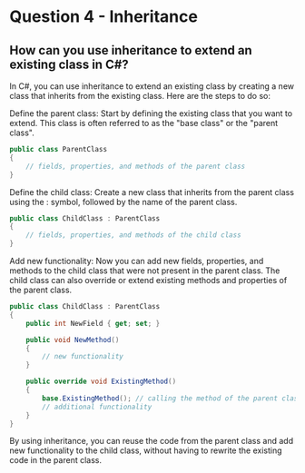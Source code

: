# Question 4 - Inheritance

## How can you use inheritance to extend an existing class in C#?

In C#, you can use inheritance to extend an existing class by creating a new class that inherits from the existing class. Here are the steps to do so:

Define the parent class: Start by defining the existing class that you want to extend. This class is often referred to as the "base class" or the "parent class".

```csharp
public class ParentClass
{
    // fields, properties, and methods of the parent class
}

```
Define the child class: Create a new class that inherits from the parent class using the : symbol, followed by the name of the parent class.

```csharp
public class ChildClass : ParentClass
{
    // fields, properties, and methods of the child class
}

```
Add new functionality: Now you can add new fields, properties, and methods to the child class that were not present in the parent class. The child class can also override or extend existing methods and properties of the parent class.

```csharp
public class ChildClass : ParentClass
{
    public int NewField { get; set; }

    public void NewMethod()
    {
        // new functionality
    }

    public override void ExistingMethod()
    {
        base.ExistingMethod(); // calling the method of the parent class
        // additional functionality
    }
}

```
By using inheritance, you can reuse the code from the parent class and add new functionality to the child class, without having to rewrite the existing code in the parent class.